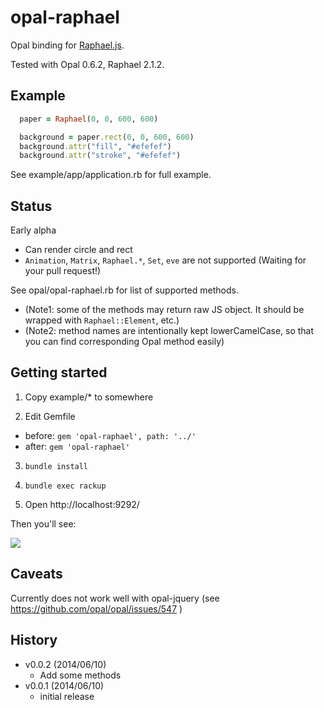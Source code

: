 opal-raphael
============

Opal binding for [Raphael.js](http://raphaeljs.com/).

Tested with Opal 0.6.2, Raphael 2.1.2.

Example
-------

```ruby
  paper = Raphael(0, 0, 600, 600)

  background = paper.rect(0, 0, 600, 600)
  background.attr("fill", "#efefef")
  background.attr("stroke", "#efefef")
```

See example/app/application.rb for full example.

Status
------

Early alpha 

* Can render circle and rect
* `Animation`, `Matrix`, `Raphael.*`, `Set`, `eve` are not supported
  (Waiting for your pull request!) 

See opal/opal-raphael.rb for list of supported methods.

* (Note1: some of the methods may return raw JS object.
  It should be wrapped with `Raphael::Element`, etc.)
* (Note2: method names are intentionally kept lowerCamelCase, so that
  you can find corresponding Opal method easily)

Getting started
---------------

1. Copy example/* to somewhere

2. Edit Gemfile
  * before: `gem 'opal-raphael', path: '../'`
  * after: `gem 'opal-raphael'`

3. `bundle install`

4. `bundle exec rackup`

5. Open http://localhost:9292/

Then you'll see:

![](http://gyazo.com/6c9965d12d5ad8f10667e81281866f5f.png)

Caveats
-------

Currently does not work well with opal-jquery (see https://github.com/opal/opal/issues/547 )

History
-------

* v0.0.2 (2014/06/10)
  * Add some methods
* v0.0.1 (2014/06/10)
  * initial release
